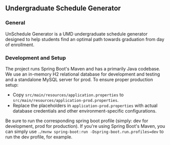 ## Undergraduate Schedule Generator
### General
UnSchedule Generator is a UMD undergraduate schedule generator designed to help students find an optimal path towards graduation from
day of enrollment.

### Development and Setup
The project runs Spring Boot's Maven and has a primarily Java codebase.
We use an in-memory H2 relational database for development and testing and a standalone MySQL server for prod. To ensure proper production setup:
- Copy `src/main/resources/application.properties` to `src/main/resources/application-prod.properties`.
- Replace the placeholders in `application-prod.properties` with actual database credentials and other environment-specific configurations.

Be sure to run the corresponding spring boot profile (simply: dev for development, prod for production). If you're using Spring Boot's Maven, you can simply use `./mvnw spring-boot:run -Dspring-boot.run.profiles=dev` to run the dev profile, for example.